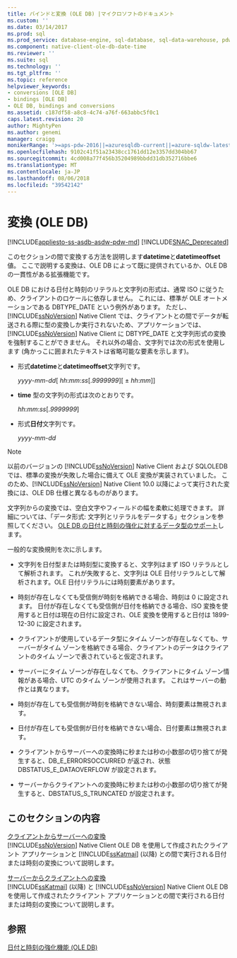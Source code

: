 ```yaml
---
title: バインドと変換 (OLE DB) |マイクロソフトのドキュメント
ms.custom: ''
ms.date: 03/14/2017
ms.prod: sql
ms.prod_service: database-engine, sql-database, sql-data-warehouse, pdw
ms.component: native-client-ole-db-date-time
ms.reviewer: ''
ms.suite: sql
ms.technology: ''
ms.tgt_pltfrm: ''
ms.topic: reference
helpviewer_keywords:
- conversions [OLE DB]
- bindings [OLE DB]
- OLE DB, bindings and conversions
ms.assetid: c187df58-a8c8-4c74-a76f-663abbc5f0c1
caps.latest.revision: 20
author: MightyPen
ms.author: genemi
manager: craigg
monikerRange: '>=aps-pdw-2016||=azuresqldb-current||=azure-sqldw-latest||>=sql-server-2016||=sqlallproducts-allversions||>=sql-server-linux-2017'
ms.openlocfilehash: 9102c41f51a23438cc1761dd12e3357dd304bb67
ms.sourcegitcommit: 4cd008a77f456b35204989bbdd31db352716bbe6
ms.translationtype: MT
ms.contentlocale: ja-JP
ms.lasthandoff: 08/06/2018
ms.locfileid: "39542142"
---
```

# <a name="conversions-ole-db"></a>変換 (OLE DB)
[!INCLUDE[appliesto-ss-asdb-asdw-pdw-md](../../includes/appliesto-ss-asdb-asdw-pdw-md.md)]
[!INCLUDE[SNAC_Deprecated](../../includes/snac-deprecated.md)]

  このセクションの間で変換する方法を説明します**datetime**と**datetimeoffset**値。 ここで説明する変換は、OLE DB によって既に提供されているか、OLE DB の一貫性がある拡張機能です。  
  
 OLE DB における日付と時刻のリテラルと文字列の形式は、通常 ISO に従うため、クライアントのロケールに依存しません。 これには、標準が OLE オートメーションである DBTYPE_DATE という例外があります。 ただし、[!INCLUDE[ssNoVersion](../../includes/ssnoversion-md.md)] Native Client では、クライアントとの間でデータが転送される際に型の変換しか実行されないため、アプリケーションでは、[!INCLUDE[ssNoVersion](../../includes/ssnoversion-md.md)] Native Client に DBTYPE_DATE と文字列形式の変換を強制することができません。 それ以外の場合、文字列では次の形式を使用します (角かっこに囲まれたテキストは省略可能な要素を示します)。  
  
-   形式**datetime**と**datetimeoffset**文字列です。  
  
     *yyyy*-*mm*-*dd*[ *hh*:*mm*:*ss*[.*9999999*][ ± *hh*:*mm*]]  
  
-   **time** 型の文字列の形式は次のとおりです。  
  
     *hh*:*mm*:*ss*[.*9999999*]  
  
-   形式**日付**文字列です。  
  
     *yyyy*-*mm*-*dd*  
  
> [!NOTE]  
>  以前のバージョンの [!INCLUDE[ssNoVersion](../../includes/ssnoversion-md.md)] Native Client および SQLOLEDB では、標準の変換が失敗した場合に備えて OLE 変換が実装されていました。 このため、[!INCLUDE[ssNoVersion](../../includes/ssnoversion-md.md)] Native Client 10.0 以降によって実行された変換には、OLE DB 仕様と異なるものがあります。  
  
 文字列からの変換では、空白文字やフィールドの幅を柔軟に処理できます。 詳細については、「データ形式: 文字列とリテラルをデータする」セクションを参照してください。 [OLE DB の日付と時刻の強化に対するデータ型のサポート](../../relational-databases/native-client-ole-db-date-time/data-type-support-for-ole-db-date-and-time-improvements.md)します。  
  
 一般的な変換規則を次に示します。  
  
-   文字列を日付型または時刻型に変換すると、文字列はまず ISO リテラルとして解析されます。 これが失敗すると、文字列は OLE 日付リテラルとして解析されます。OLE 日付リテラルには時刻要素があります。  
  
-   時刻が存在しなくても受信側が時刻を格納できる場合、時刻は 0 に設定されます。 日付が存在しなくても受信側が日付を格納できる場合、ISO 変換を使用すると日付は現在の日付に設定され、OLE 変換を使用すると日付は 1899-12-30 に設定されます。  
  
-   クライアントが使用しているデータ型にタイム ゾーンが存在しなくても、サーバーがタイム ゾーンを格納できる場合、クライアントのデータはクライアントのタイム ゾーンで表されていると仮定されます。  
  
-   サーバーにタイム ゾーンが存在しなくても、クライアントにタイム ゾーン情報がある場合、UTC のタイム ゾーンが使用されます。 これはサーバーの動作とは異なります。  
  
-   時刻が存在しても受信側が時刻を格納できない場合、時刻要素は無視されます。  
  
-   日付が存在しても受信側が日付を格納できない場合、日付要素は無視されます。  
  
-   クライアントからサーバーへの変換時に秒または秒の小数部の切り捨てが発生すると、DB_E_ERRORSOCCURRED が返され、状態 DBSTATUS_E_DATAOVERFLOW が設定されます。  
  
-   サーバーからクライアントへの変換時に秒または秒の小数部の切り捨てが発生すると、DBSTATUS_S_TRUNCATED が設定されます。  
  
## <a name="in-this-section"></a>このセクションの内容  
 [クライアントからサーバーへの変換](../../relational-databases/native-client-ole-db-date-time/conversions-performed-from-client-to-server.md)  
 [!INCLUDE[ssNoVersion](../../includes/ssnoversion-md.md)] Native Client OLE DB を使用して作成されたクライアント アプリケーションと [!INCLUDE[ssKatmai](../../includes/sskatmai-md.md)] (以降) との間で実行される日付または時刻の変換について説明します。  
  
 [サーバーからクライアントへの変換](../../relational-databases/native-client-ole-db-date-time/conversions-performed-from-server-to-client.md)  
 [!INCLUDE[ssKatmai](../../includes/sskatmai-md.md)] (以降) と [!INCLUDE[ssNoVersion](../../includes/ssnoversion-md.md)] Native Client OLE DB を使用して作成されたクライアント アプリケーションとの間で実行される日付または時刻の変換について説明します。  
  
## <a name="see-also"></a>参照  
 [日付と時刻の強化機能 &#40;OLE DB&#41;](../../relational-databases/native-client-ole-db-date-time/date-and-time-improvements-ole-db.md)  
  
  
